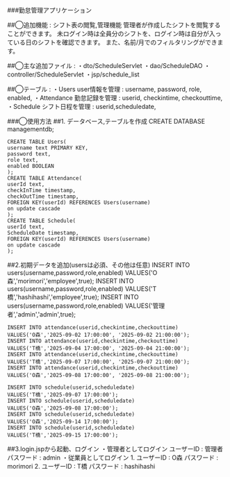 ###勤怠管理アプリケーション


##◯追加機能 : シフト表の閲覧,管理機能
    管理者が作成したシフトを閲覧することができます。
    未ログイン時は全員分のシフトを、ログイン時は自分が入っている日のシフトを確認できます。
    また、名前/月でのフィルタリングができます。

##◯主な追加ファイル : 
    ・dto/ScheduleServlet
    ・dao/ScheduleDAO
    ・controller/ScheduleServlet
    ・jsp/schedule_list

##◯テーブル : 
    ・Users
        user情報を管理 : username, password, role, enabled,
    ・Attendance
        勤怠記録を管理 : userid, checkintime, checkouttime,
    ・Schedule
        シフト日程を管理 : userid,scheduledate,

###◯使用方法
  ##1. データベース,テーブルを作成
    CREATE DATABASE managementdb;

    CREATE TABLE Users(
    username text PRIMARY KEY,
    password text,
    role text,
    enabled BOOLEAN
    );
    CREATE TABLE Attendance(
    userId text,
    checkInTime timestamp,
    checkOutTime timestamp,
    FOREIGN KEY(userId) REFERENCES Users(username)
    on update cascade
    );
    CREATE TABLE Schedule(
    userId text,
    ScheduleDate timestamp,
    FOREIGN KEY(userId) REFERENCES Users(username)
    on update cascade
    );

  ##2.初期データを追加(usersは必須、その他は任意)
    INSERT INTO users(username,password,role,enabled)
    VALUES('O森','morimori','employee',true);
    INSERT INTO users(username,password,role,enabled)
    VALUES('T橋','hashihashi','employee',true);
    INSERT INTO users(username,password,role,enabled)
    VALUES('管理者','admin','admin',true);

    INSERT INTO attendance(userid,checkintime,checkouttime)
    VALUES('O森','2025-09-02 17:00:00', '2025-09-02 21:00:00');
    INSERT INTO attendance(userid,checkintime,checkouttime)
    VALUES('T橋','2025-09-04 17:00:00', '2025-09-04 21:00:00');
    INSERT INTO attendance(userid,checkintime,checkouttime)
    VALUES('T橋','2025-09-07 17:00:00', '2025-09-07 21:00:00');
    INSERT INTO attendance(userid,checkintime,checkouttime)
    VALUES('O森','2025-09-08 17:00:00', '2025-09-08 21:00:00');

    INSERT INTO schedule(userid,scheduledate)
    VALUES('T橋','2025-09-07 17:00:00');
    INSERT INTO schedule(userid,scheduledate)
    VALUES('O森','2025-09-08 17:00:00');
    INSERT INTO schedule(userid,scheduledate)
    VALUES('O森','2025-09-14 17:00:00');
    INSERT INTO schedule(userid,scheduledate)
    VALUES('T橋','2025-09-15 17:00:00');

  ##3.login.jspから起動、ログイン
    ・管理者としてログイン
        ユーザーID : 管理者
        パスワード : admin
    ・従業員としてログイン
        1.
        ユーザーID : O森
        パスワード : morimori
        2.
        ユーザーID : T橋
        パスワード : hashihashi
